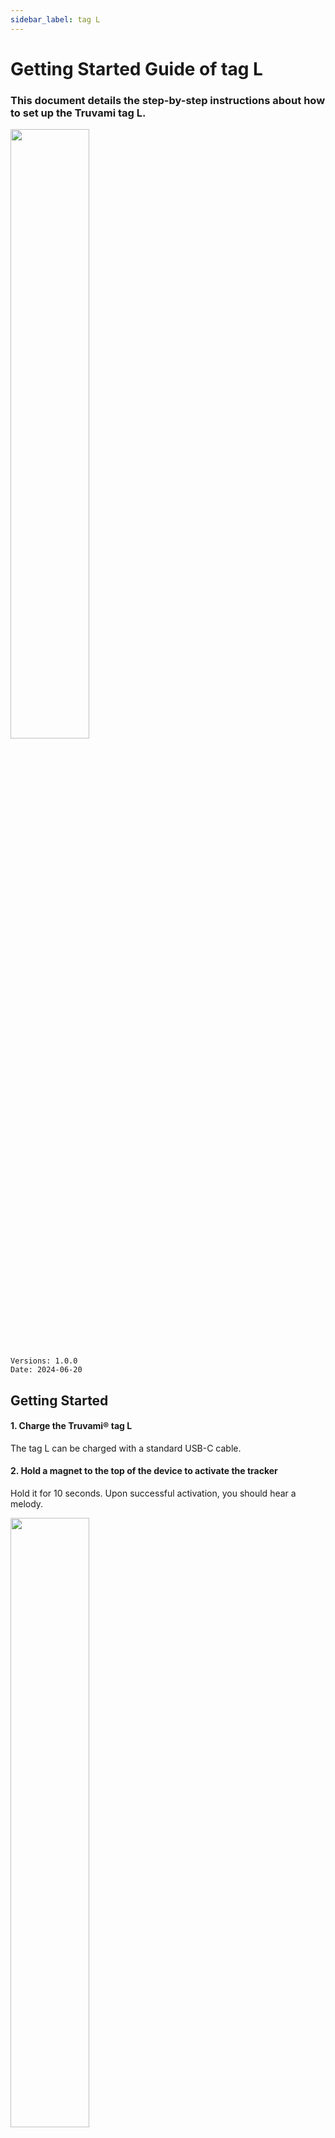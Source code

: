 ```yaml
---
sidebar_label: tag L
---
```


# Getting Started Guide of tag L

### This document details the step-by-step instructions about how to set up the Truvami tag L.


<!-- ![Bild 1](/img/getting-started-imgs/tag_L_side.png) -->
<img src="/img/getting-started-imgs/tag_L_side.webp" width="50%" height="auto"/>

```
Versions: 1.0.0
Date: 2024-06-20
```

## Getting Started

#### 1. Charge the Truvami® tag L
The tag L can be charged with a standard USB-C cable. 

#### 2. Hold a magnet to the top of the device to activate the tracker
Hold it for 10 seconds. Upon successful activation, you should hear a melody.

<img src="/img/getting-started-imgs/tag_L_front_magnet.webp" width="50%" height="auto"/>

#### 3. Click on the activation link that you have received by email

it will take you to the https://dashboard.truvami.com page where you can set your
password

<!-- ![Bild 2](/img/getting-started-imgs/NowYourTrackingJourneyBegins.webp)-->
<img src="/img/getting-started-imgs/NowYourTrackingJourneyBegins.webp" width="75%" height="auto"/>


## Troubleshooting

In the event that the device fails to join, consider the following list of workarounds:

#### 1. Check your LoRaWAN coverage.
If applicable, plug in your LoRaWAN Gateway. In case you have your own network server, check on there if data is coming through.

#### 2. Check if battery is fully charged: 
Try charging it with a standard USB-C cable and try again from step 2.

:::warning Support 
<br></br>
For support, please submit a ticket. We will provide support as promptly as possible. <br></br>
For questions, please write an email to hey@truvami.com <br></br>

[**Click here to open a new ticket**](https://truvami.com/service-request/)
:::
